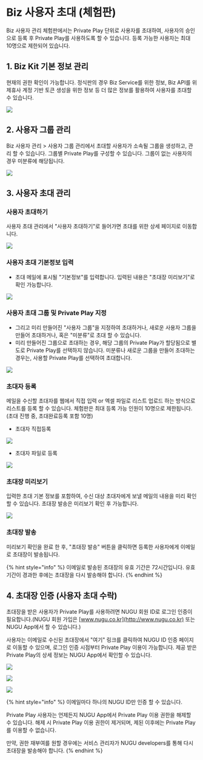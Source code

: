 # Biz 사용자 초대 (체험판)

Biz 사용자 관리 체험판에서는 Private Play 단위로 사용자를 초대하여, 사용자의 승인으로 등록 후 Private Play를 사용하도록 할 수 있습니다. 등록 가능한 사용자는 최대 10명으로 제한되어 있습니다.

## 1. Biz Kit 기본 정보 관리

현재의 권한 확인이 가능합니다. 정식판의 경우 Biz Service를 위한 정보, Biz API를 위 제휴사 계정 기반 토큰 생성을 위한 정보 등 더 많은 정보를 활용하여 사용자를 초대할 수 있습니다.

![](<../../../.gitbook/assets/image (5).png>)

## 2. 사용자 그룹 관리

Biz 사용자 관리 > 사용자 그룹 관리에서 초대할 사용자가 소속될 그룹을 생성하고, 관리 할 수 있습니다. 그룹별 Private Play를 구성할 수 있습니다. 그룹이 없는 사용자의 경우 미분류에 해당됩니다.

![](<../../../.gitbook/assets/image (6).png>)

## 3. 사용자 초대 관리

### 사용자 초대하기

사용자 초대 관리에서 "사용자 초대하기"로 들어가면 초대를 위한 상세 페이지로 이동합니다.

![](<../../../.gitbook/assets/image (8).png>)

### 사용자 초대 기본정보 입력

* 초대 메일에 표시될 "기본정보"를 입력합니다. 입력된 내용은 "초대장 미리보기"로 확인 가능합니다.

![](<../../../.gitbook/assets/image (13).png>)

### **사용자 초대 그룹 및 Private Play 지정**

* 그리고 미리 만들어진 "사용자 그룹"을 지정하여 초대하거나, 새로운 사용자 그룹을 만들어 초대하거나, 혹은 "미분류"로 초대 할 수 있습니다.
* 미리 만들어진 그룹으로 초대하는 경우, 해당 그룹의 Private Play가 할당됨으로 별도로 Private Play를 선택하지 않습니다. 미분류나 새로운 그룹을 만들어 초대하는 경우는, 사용할 Private Play를 선택하여 초대합니다.

![](<../../../.gitbook/assets/image (14).png>)

### 초대자 등록

메일을 수신할 초대자를 웹에서 직접 입력 or 엑셀 파일로 리스트 업로드 하는 방식으로 리스트를 등록 할 수 있습니다. 체험판은 최대 등록 가능 인원이 10명으로 제한됩니다. (초대 진행 중, 초대완료등록 포함 10명)

* 초대자 직접등록

![](<../../../.gitbook/assets/image (10).png>)

* 초대자 파일로 등록

![](<../../../.gitbook/assets/image (27) (1).png>)

### 초대장 미리보기

입력한 초대 기본 정보를 포함하여, 수신 대상 초대자에게 보낼 메일의 내용을 미리 확인 할 수 있습니다. 초대장 발송은 미리보기 확인 후 가능합니다.

![](<../../../.gitbook/assets/image (12).png>)

### 초대장 발송

미리보기 확인을 완료 한 후, "초대장 발송" 버튼을 클릭하면 등록한 사용자에게 이메일로 초대장이 발송됩니다.

{% hint style="info" %}
이메일로 발송된 초대장의 유효 기간은 72시간입니다. 유효 기간이 경과한 후에는 초대장을 다시 발송해야 합니다.
{% endhint %}

## 4. 초대장 인증 (사용자 초대 수락)

초대장을 받은 사용자가 Private Play를 사용하려면 NUGU 회원 ID로 로그인 인증이 필요합니다.(NUGU 회원 가입은 [www.nugu.co.kr](http://www.nugu.co.kr) 또는 NUGU App에서 할 수 있습니다.)

사용자는 이메일로 수신된 초대장에서 "여기" 링크를 클릭하여 NUGU ID 인증 페이지로 이동할 수 있으며, 로그인 인증 시점부터 Private Play 이용이 가능합니다. 제공 받은 Private Play의 상세 정보는 NUGU App에서 확인할 수 있습니다.

![](<../../../.gitbook/assets/image (18).png>)

![](<../../../.gitbook/assets/image (4) (1).png>)

![](<../../../.gitbook/assets/image (18) (3) (2).png>)

{% hint style="info" %}
이메일마다 하나의 NUGU ID만 인증 할 수 있습니다.

Private Play 사용자는 언제든지 NUGU App에서 Private Play 이용 권한을 해제할 수 있습니다. 해제 시 Private Play 이용 권한이 제거되며, 제된 이후에는 Private Play를 이용할 수 없습니다.

만약, 권한 재부여를 원할 경우에는 서비스 관리자가 NUGU developers를 통해 다시 초대장을 발송해야 합니다.
{% endhint %}

## &#x20;<a href="manage-invitation-history" id="manage-invitation-history"></a>
